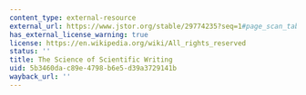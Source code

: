 ```yaml
---
content_type: external-resource
external_url: https://www.jstor.org/stable/29774235?seq=1#page_scan_tab_contents
has_external_license_warning: true
license: https://en.wikipedia.org/wiki/All_rights_reserved
status: ''
title: The Science of Scientific Writing
uid: 5b3460da-c89e-4798-b6e5-d39a3729141b
wayback_url: ''
---
```


